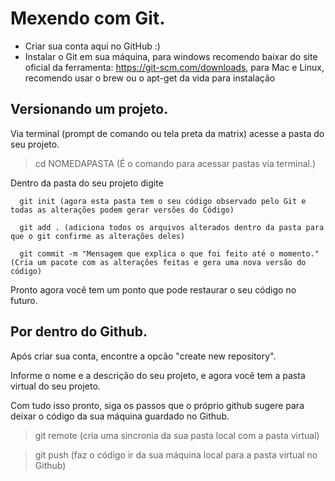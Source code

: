 # Mexendo com Git.

* Criar sua conta aqui no GitHub :)
* Instalar o Git em sua máquina, para windows recomendo baixar do site oficial da ferramenta: https://git-scm.com/downloads, para Mac e Linux, recomendo usar o brew ou o apt-get da vida para instalação


## Versionando um projeto.

Via terminal (prompt de comando ou tela preta da matrix) acesse a pasta do seu projeto.

> cd NOMEDAPASTA (É o comando para acessar pastas via terminal.)

Dentro da pasta do seu projeto digite

```
  git init (agora esta pasta tem o seu código observado pelo Git e todas as alterações podem gerar versões do Código)
```


```
  git add . (adiciona todos os arquivos alterados dentro da pasta para que o git confirme as alterações deles)
```

```
  git commit -m "Mensagem que explica o que foi feito até o momento." (Cria um pacote com as alterações feitas e gera uma nova versão do código)
```
Pronto agora você tem um ponto que pode restaurar o seu código no futuro.

## Por dentro do Github.

Após criar sua conta, encontre a opcão "create new repository".

Informe o nome e a descrição do seu projeto, e agora você tem a pasta virtual do seu projeto.

Com tudo isso pronto, siga os passos que o próprio github sugere para deixar o código da sua máquina guardado no Github.

> git remote (cria uma sincronia da sua pasta local com a pasta virtual)

> git push (faz o código ir da sua máquina local para a pasta virtual no Github)

